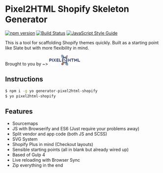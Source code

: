 # Pixel2HTML Shopify Skeleton Generator

[![npm version](https://badge.fury.io/js/generator-pixel2html-shopify.svg)](https://badge.fury.io/js/generator-pixel2html-shopify)
[![Build Status](https://travis-ci.org/Pixel2HTML/pixel2html-generator.svg?branch=master)](https://travis-ci.org/Pixel2HTML/pixel2html-generator)
[![JavaScript Style Guide](https://img.shields.io/badge/code_style-standard-brightgreen.svg)](https://standardjs.com)

This is a tool for scaffolding Shopify themes quickly. Built as a starting point like Slate but with more flexibility in mind.

Brought to you by ~>
<a href='https://pixel2html.com/'><img alt='Pixel2HTML Logo' src='pixel2html-logo.png' width='100px' /></a>


## Instructions

```bash
$ npm i -g yo generator-pixel2html-shopify
$ yo pixel2html-shopify
```

## Features

- Sourcemaps
- JS with Browserify and ES6 (Just require your problems away)
- Split vendor and app code (both JS and SCSS)
- SVG System
- Shopify Plus in mind (Checkout layouts)
- Sensible starting points (all in blank but already wired up)
- Based of Gulp 4
- Live reloading with Browser Sync
- Zip everything in the end
